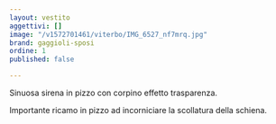 ```yaml
---
layout: vestito
aggettivi: []
image: "/v1572701461/viterbo/IMG_6527_nf7mrq.jpg"
brand: gaggioli-sposi
ordine: 1
published: false

---
```

Sinuosa sirena in pizzo con corpino effetto trasparenza.

Importante ricamo in pizzo ad incorniciare la scollatura della schiena. 